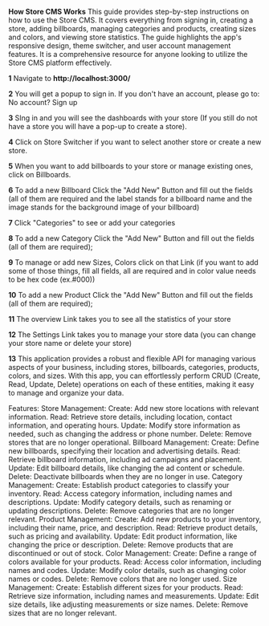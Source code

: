**How Store CMS Works**
This guide provides step-by-step instructions on how to use the Store CMS. It covers
everything from signing in, creating a store, adding billboards, managing categories
and products, creating sizes and colors, and viewing store statistics. The guide 
highlights the app's responsive design, theme switcher, and user account
management features. It is a comprehensive resource for anyone looking to utilize the Store CMS platform effectively.

**1**
Navigate to
**http://localhost:3000/**

**2**
You will get a popup to sign in. If you don't have an account, please go to: No account? Sign up

**3**
SIng in and you will see the dashboards with your store (If you still do not have a store you will have a pop-up to create a store).

**4**
Click on Store Switcher if you want to select another store or create a new store.

**5**
When you want to add billboards to your store or manage existing ones, click on Billboards.

**6**
To add a new Billboard Click the "Add New" Button and fill out the fields (all of them are required and the label stands for a billboard name and the image stands for the background image of your billboard)

**7**
Click "Categories" to see or add your categories

**8**
To add a new Category Click the "Add New" Button and fill out the fields (all of them are required);

**9**
To manage or add new Sizes, Colors click on that Link (if you want to add some of those things, fill all fields, all are required and in color value needs to be hex code (ex.#000))

**10**
To add a new Product Click the "Add New" Button and fill out the fields (all of them are required);

**11**
The overview Link takes you to see all the statistics of your store

**12**
The Settings Link takes you to manage your store data (you can change your store name or delete your store)

**13**
This application provides a robust and flexible API for managing various aspects of your business, including stores, billboards, categories, products, colors, and sizes. With this app, you can effortlessly perform CRUD (Create, Read, Update, Delete) operations on each of these entities, making it easy to manage and organize your data.

Features:
Store Management:
Create: Add new store locations with relevant information.
Read: Retrieve store details, including location, contact information, and operating hours.
Update: Modify store information as needed, such as changing the address or phone number.
Delete: Remove stores that are no longer operational.
Billboard Management:
Create: Define new billboards, specifying their location and advertising details.
Read: Retrieve billboard information, including ad campaigns and placement.
Update: Edit billboard details, like changing the ad content or schedule.
Delete: Deactivate billboards when they are no longer in use.
Category Management:
Create: Establish product categories to classify your inventory.
Read: Access category information, including names and descriptions.
Update: Modify category details, such as renaming or updating descriptions.
Delete: Remove categories that are no longer relevant.
Product Management:
Create: Add new products to your inventory, including their name, price, and description.
Read: Retrieve product details, such as pricing and availability.
Update: Edit product information, like changing the price or description.
Delete: Remove products that are discontinued or out of stock.
Color Management:
Create: Define a range of colors available for your products.
Read: Access color information, including names and codes.
Update: Modify color details, such as changing color names or codes.
Delete: Remove colors that are no longer used.
Size Management:
Create: Establish different sizes for your products.
Read: Retrieve size information, including names and measurements.
Update: Edit size details, like adjusting measurements or size names.
Delete: Remove sizes that are no longer relevant.

